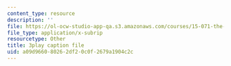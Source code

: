 ```yaml
---
content_type: resource
description: ''
file: https://ol-ocw-studio-app-qa.s3.amazonaws.com/courses/15-071-the-analytics-edge-spring-2017/a09d966080262df20c0f2679a1904c2c_IZ0qGEZkTIw.srt
file_type: application/x-subrip
resourcetype: Other
title: 3play caption file
uid: a09d9660-8026-2df2-0c0f-2679a1904c2c
---
```


